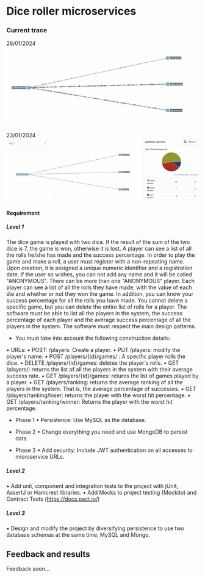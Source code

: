# Dice roller microservices

### Current trace

26/01/2024
![current trace](dice-roller-microservices-use-trace2.gif)

23/01/2024
![current trace](dice-roller-microservices-use-trace.gif)

#### Requirement

##### Level 1

The dice game is played with two dice. If the result of the sum of the two dice is 7, the game is won, otherwise it is lost. A player can see a list of all the rolls he/she has made and the success percentage.
In order to play the game and make a roll, a user must register with a non-repeating name. Upon creation, it is assigned a unique numeric identifier and a registration date. If the user so wishes, you can not add any name and it will be called "ANONYMOUS". There can be more than one "ANONYMOUS" player.
Each player can see a list of all the rolls they have made, with the value of each die and whether or not they won the game. In addition, you can know your success percentage for all the rolls you have made.
You cannot delete a specific game, but you can delete the entire list of rolls for a player.
The software must be able to list all the players in the system, the success percentage of each player and the average success percentage of all the players in the system.
The software must respect the main design patterns.

- You must take into account the following construction details:

• URLs:
• POST: /players: Create a player.
• PUT /players: modify the player's name.
• POST /players/{id}/games/ : A specific player rolls the dice.
• DELETE /players/{id}/games: deletes the player's rolls.
• GET /players/: returns the list of all the players in the system with their average success rate.
• GET /players/{id}/games: returns the list of games played by a player.
• GET /players/ranking: returns the average ranking of all the players in the system. That is, the average percentage of successes.
• GET /players/ranking/loser: returns the player with the worst hit percentage.
• GET /players/ranking/winner: Returns the player with the worst hit percentage.

- Phase 1
• Persistence: Use MySQL as the database.

- Phase 2
• Change everything you need and use MongoDB to persist data.

- Phase 3
• Add security: Include JWT authentication on all accesses to microservice URLs.


##### Level 2

• Add unit, component and integration tests to the project with jUnit, AssertJ or Hamcrest libraries.
• Add Mocks to project testing (Mockito) and Contract Tests (https://docs.pact.io/)

##### Level 3

• Design and modify the project by diversifying persistence to use two database schemas at the same time, MySQL and Mongo.


## Feedback and results

Feedback soon...